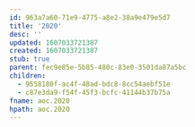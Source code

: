 ```yaml
---
id: 963a7a60-71e9-4775-a8e2-38a9e479e5d7
title: '2020'
desc: ''
updated: 1607033721387
created: 1607033721387
stub: true
parent: fec9e85e-5b85-480c-83e0-3501da87a5bc
children:
  - 9558180f-ac4f-48ad-bdc8-8cc54aebf51e
  - c87e3da9-f54f-45f3-bcfc-41144b37b75a
fname: aoc.2020
hpath: aoc.2020
---
```



